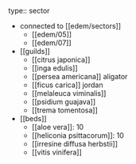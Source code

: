 type:: sector
- connected to [[edem/sectors]]
	- [[edem/05]]
	- [[edem/07]]
- [[guilds]]
	- [[citrus japonica]]
	- [[inga edulis]]
	- [[persea americana]] aligator
	- [[ficus carica]] jordan
	- [[melaleuca viminalis]]
	- [[psidium guajava]]
	- [[trema tomentosa]]
- [[beds]]
	- [[aloe vera]]: 10
	- [[heliconia psittacorum]]: 10
	- [[irresine diffusa herbstii]]
	- [[vitis vinifera]]